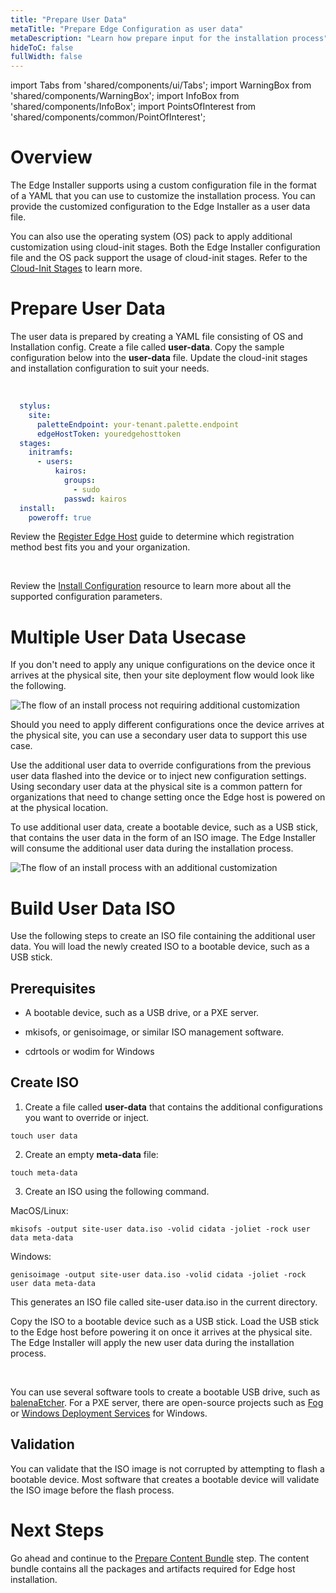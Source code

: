 ```yaml
---
title: "Prepare User Data"
metaTitle: "Prepare Edge Configuration as user data"
metaDescription: "Learn how prepare input for the installation process"
hideToC: false
fullWidth: false
---
```


import Tabs from 'shared/components/ui/Tabs';
import WarningBox from 'shared/components/WarningBox';
import InfoBox from 'shared/components/InfoBox';
import PointsOfInterest from 'shared/components/common/PointOfInterest';

# Overview

The Edge Installer supports using a custom configuration file in the format of a YAML that you can use to customize the installation process. You can provide the customized configuration to the Edge Installer as a user data file. 

You can also use the operating system (OS) pack to apply additional customization using cloud-init stages. Both the Edge Installer configuration file and the OS pack support the usage of cloud-init stages. Refer to the [Cloud-Init Stages](/clusters/edge/edge-configuration/cloud-init) to learn more.

# Prepare User Data

The user data is prepared by creating a YAML file consisting of OS and Installation config. Create a file called **user-data**. Copy the sample configuration below into the **user-data** file. Update the cloud-init stages and installation configuration to suit your needs.

<br />

```yaml
  stylus:
    site:
      paletteEndpoint: your-tenant.palette.endpoint
      edgeHostToken: youredgehosttoken  
  stages:
    initramfs:
      - users:
          kairos:
            groups:
              - sudo
            passwd: kairos
  install:
    poweroff: true
```

Review the [Register Edge Host](/clusters/edge/site-deployment/site-installation/edge-host-registration) guide to determine which registration method best fits you and your organization.

<br />

<InfoBox>

Review the [Install Configuration](/clusters/edge/edge-configuration/installer-reference) resource to learn more about all the supported configuration parameters.

</InfoBox>


# Multiple User Data Usecase

If you don't need to apply any unique configurations on the device once it arrives at the physical site, then your site deployment flow would look like the following.

![The flow of an install process not requiring additional customization](/clusters_site-deployment_prepare-edge-configuration_install-flow.png)

Should you need to apply different configurations once the device arrives at the physical site, you can use a secondary user data to support this use case.

Use the additional user data to override configurations from the previous user data flashed into the device or to inject new configuration settings. Using secondary user data at the physical site is a common pattern for organizations that need to change setting once the Edge host is powered on at the physical location.

To use additional user data, create a bootable device, such as a USB stick, that contains the user data in the form of an ISO image. The Edge Installer will consume the additional user data during the installation process.

![The flow of an install process with an additional customization](/clusters_site-deployment_prepare-edge-configuration_install-flow-with-more-user-data.png)


# Build User Data ISO

Use the following steps to create an ISO file containing the additional user data. You will load the newly created ISO to a bootable device, such as a USB stick.

## Prerequisites

- A bootable device, such as a USB drive, or a PXE server.

- mkisofs, or genisoimage, or similar ISO management software.

- cdrtools or wodim for Windows


## Create ISO

1. Create a file called **user-data** that contains the additional configurations you want to override or inject. 
  ```shell
  touch user data
  ```

2. Create an empty **meta-data** file:
  ```shell
  touch meta-data
  ```

3. Create an ISO using the following command.

  MacOS/Linux:
  ```shell
  mkisofs -output site-user data.iso -volid cidata -joliet -rock user data meta-data
  ```

  Windows:
  ```shell
  genisoimage -output site-user data.iso -volid cidata -joliet -rock user data meta-data
  ```

  This generates an ISO file called site-user data.iso in the current directory.


Copy the ISO to a bootable device such as a USB stick. Load the USB stick to the Edge host before powering it on once it arrives at the physical site. The Edge Installer will apply the new user data during the installation process.

<br />

<InfoBox>

You can use several software tools to create a bootable USB drive, such as [balenaEtcher](https://www.balena.io/etcher). For a PXE server, there are open-source projects such as [Fog](https://fogproject.org/download) or [Windows Deployment Services](https://learn.microsoft.com/en-us/windows/deployment/wds-boot-support) for Windows.

</InfoBox>


## Validation

You can validate that the ISO image is not corrupted by attempting to flash a bootable device. Most software that creates a bootable device will validate the ISO image before the flash process. 


# Next Steps

Go ahead and continue to the [Prepare Content Bundle](/clusters/edge/site-deployment/prepare-content-bundle) step. The content bundle contains all the packages and artifacts required for Edge host installation.